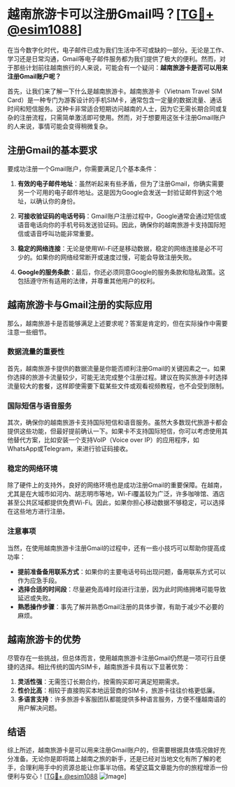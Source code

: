 # 越南旅游卡可以注册Gmail吗？[[TG💪+ @esim1088](https://t.me/s/esim1088)]

在当今数字化时代，电子邮件已成为我们生活中不可或缺的一部分。无论是工作、学习还是日常沟通，Gmail等电子邮件服务都为我们提供了极大的便利。然而，对于那些计划前往越南旅行的人来说，可能会有一个疑问：**越南旅游卡是否可以用来注册Gmail账户呢？**

首先，让我们来了解一下什么是越南旅游卡。越南旅游卡（Vietnam Travel SIM Card）是一种专门为游客设计的手机SIM卡，通常包含一定量的数据流量、通话时间和短信服务。这种卡非常适合短期访问越南的人士，因为它无需长期合同或复杂的注册流程，只需简单激活即可使用。然而，对于想要用这张卡注册Gmail账户的人来说，事情可能会变得稍微复杂。

## 注册Gmail的基本要求

要成功注册一个Gmail账户，你需要满足几个基本条件：

1. **有效的电子邮件地址**：虽然听起来有些矛盾，但为了注册Gmail，你确实需要另一个可用的电子邮件地址。这是因为Google会发送一封验证邮件到这个地址，以确认你的身份。
   
2. **可接收验证码的电话号码**：Gmail账户注册过程中，Google通常会通过短信或语音电话向你的手机号码发送验证码。因此，确保你的越南旅游卡支持国际短信或语音呼叫功能非常重要。

3. **稳定的网络连接**：无论是使用Wi-Fi还是移动数据，稳定的网络连接是必不可少的。如果你的网络经常断开或速度过慢，可能会导致注册失败。

4. **Google的服务条款**：最后，你还必须同意Google的服务条款和隐私政策。这包括遵守所有适用的法律，并尊重其他用户的权利。

## 越南旅游卡与Gmail注册的实际应用

那么，越南旅游卡是否能够满足上述要求呢？答案是肯定的，但在实际操作中需要注意一些细节。

### 数据流量的重要性

首先，越南旅游卡提供的数据流量是你能否顺利注册Gmail的关键因素之一。如果你选择的旅游卡流量较少，可能无法完成整个注册过程。建议在购买旅游卡时选择流量较大的套餐，这样即使需要下载某些文件或观看视频教程，也不会受到限制。

### 国际短信与语音服务

其次，确保你的越南旅游卡支持国际短信和语音服务。虽然大多数现代旅游卡都会提供这些功能，但最好提前确认一下。如果卡不支持国际短信，你可以考虑使用其他替代方案，比如安装一个支持VoIP（Voice over IP）的应用程序，如WhatsApp或Telegram，来进行验证码接收。

### 稳定的网络环境

除了硬件上的支持外，良好的网络环境也是成功注册Gmail的重要保障。在越南，尤其是在大城市如河内、胡志明市等地，Wi-Fi覆盖较为广泛，许多咖啡馆、酒店甚至公共区域都提供免费Wi-Fi。因此，如果你担心移动数据不够稳定，可以选择在这些地方进行注册。

### 注意事项

当然，在使用越南旅游卡注册Gmail的过程中，还有一些小技巧可以帮助你提高成功率：

- **提前准备备用联系方式**：如果你的主要电话号码出现问题，备用联系方式可以作为应急手段。
- **选择合适的时间段**：尽量避免高峰时段进行注册，因为此时网络拥堵可能导致延迟或失败。
- **熟悉操作步骤**：事先了解并熟悉Gmail注册的具体步骤，有助于减少不必要的麻烦。

## 越南旅游卡的优势

尽管存在一些挑战，但总体而言，使用越南旅游卡注册Gmail仍然是一项可行且便捷的选择。相比传统的国内SIM卡，越南旅游卡具有以下显著优势：

1. **灵活性强**：无需签订长期合约，按需购买即可满足短期需求。
2. **性价比高**：相较于直接购买本地运营商的SIM卡，旅游卡往往价格更低廉。
3. **多语言支持**：许多旅游卡客服团队都能提供多种语言服务，方便不懂越南语的用户解决问题。

## 结语

综上所述，越南旅游卡是可以用来注册Gmail账户的，但需要根据具体情况做好充分准备。无论你是即将踏上越南之旅的新手，还是已经对当地文化有所了解的老手，合理利用手中的资源总能让你事半功倍。希望这篇文章能为你的旅程增添一份便利与安心！[[TG💪+ @esim1088](https://t.me/s/esim1088) ![Image](https://i.postimg.cc/4NQfJmqS/Snipaste-2025-05-13-00-14-12.png)]